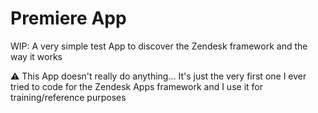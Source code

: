 Premiere App
============

WIP: A very simple test App to discover the Zendesk framework and the way it works

:warning: This App doesn't really do anything... It's just the very first one I ever tried to code for the Zendesk Apps framework and I use it for training/reference purposes
